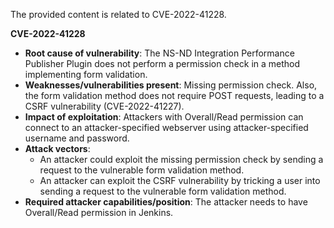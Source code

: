 The provided content is related to CVE-2022-41228.

**CVE-2022-41228**
*   **Root cause of vulnerability**: The NS-ND Integration Performance Publisher Plugin does not perform a permission check in a method implementing form validation.
*   **Weaknesses/vulnerabilities present**: Missing permission check. Also, the form validation method does not require POST requests, leading to a CSRF vulnerability (CVE-2022-41227).
*   **Impact of exploitation**: Attackers with Overall/Read permission can connect to an attacker-specified webserver using attacker-specified username and password.
*  **Attack vectors**:
    *   An attacker could exploit the missing permission check by sending a request to the vulnerable form validation method.
    *   An attacker can exploit the CSRF vulnerability by tricking a user into sending a request to the vulnerable form validation method.
*   **Required attacker capabilities/position**: The attacker needs to have Overall/Read permission in Jenkins.